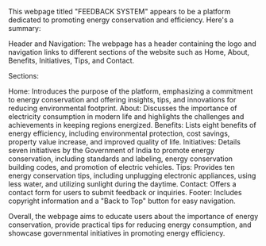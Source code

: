 This webpage titled "FEEDBACK SYSTEM" appears to be a platform dedicated to promoting energy conservation and efficiency. Here's a summary:

Header and Navigation: The webpage has a header containing the logo and navigation links to different sections of the website such as Home, About, Benefits, Initiatives, Tips, and Contact.

Sections:

Home: Introduces the purpose of the platform, emphasizing a commitment to energy conservation and offering insights, tips, and innovations for reducing environmental footprint.
About: Discusses the importance of electricity consumption in modern life and highlights the challenges and achievements in keeping regions energized.
Benefits: Lists eight benefits of energy efficiency, including environmental protection, cost savings, property value increase, and improved quality of life.
Initiatives: Details seven initiatives by the Government of India to promote energy conservation, including standards and labeling, energy conservation building codes, and promotion of electric vehicles.
Tips: Provides ten energy conservation tips, including unplugging electronic appliances, using less water, and utilizing sunlight during the daytime.
Contact: Offers a contact form for users to submit feedback or inquiries.
Footer: Includes copyright information and a "Back to Top" button for easy navigation.

Overall, the webpage aims to educate users about the importance of energy conservation, provide practical tips for reducing energy consumption, and showcase governmental initiatives in promoting energy efficiency.